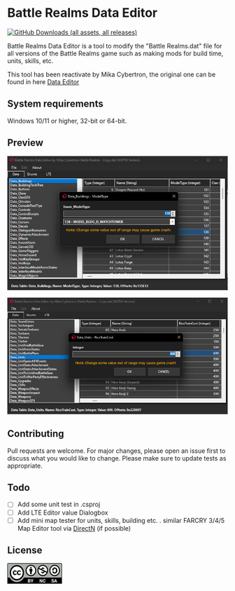 # Battle Realms Data Editor

[![GitHub Downloads (all assets, all releases)](https://img.shields.io/github/downloads/MikaCybertron/Battle-Realms-Data-Editor/total?style=for-the-badge&logo=windows10&link=https%3A%2F%2Fgithub.com%2FMikaCybertron%2FBattle-Realms-Data-Editor%2Freleases)](https://github.com/MikaCybertron/Battle-Realms-Data-Editor/releases)

Battle Realms Data Editor is a tool to modify the "Battle Realms.dat" file for all versions of the Battle Realms game such as making mods for build time, units, skills, etc.

This tool has been reactivate by Mika Cybertron, the original one can be found in here [Data Editor](https://www.moddb.com/mods/boltymods-data-editor-for-battle-realms/downloads/boltymods-data-editor-file)

## System requirements

Windows 10/11 or higher, 32-bit or 64-bit.

## Preview
![](https://github.com/MikaCybertron/Battle-Realms-Data-Editor/blob/main/Image/3_dark.png)

![](https://github.com/MikaCybertron/Battle-Realms-Data-Editor/blob/main/Image/4_dark.png)

## Contributing
Pull requests are welcome. For major changes, please open an issue first to discuss what you would like to change.
Please make sure to update tests as appropriate.

## Todo 
- [ ] Add some unit test in .csproj
- [ ] Add LTE Editor value Dialogbox
- [ ] Add mini map tester for units, skills, building etc. . similar FARCRY 3/4/5 Map Editor tool via [DirectN](https://github.com/smourier/DirectN) (if possible)

## License
[![License: CC BY-NC-ND 4.0](https://github.com/MikaCybertron/Battle-Realms-Data-Editor/blob/main/Image/byncsa_licensecommon.png)](https://creativecommons.org/licenses/by-nc-sa/4.0/)

